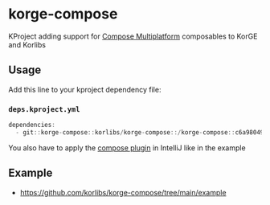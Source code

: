 # korge-compose

KProject adding support for [Compose Multiplatform](https://www.jetbrains.com/lp/compose-mpp/) composables to KorGE and Korlibs

## Usage

Add this line to your kproject dependency file:

### `deps.kproject.yml`

```kotlin
dependencies:
  - git::korge-compose::korlibs/korge-compose::/korge-compose::c6a980492155bb2cc480e3beda0fef4d6312ac3b
```

You also have to apply the [compose plugin](https://plugins.jetbrains.com/plugin/16541-compose-multiplatform-ide-support) in IntelliJ like in the example

## Example

* <https://github.com/korlibs/korge-compose/tree/main/example>
